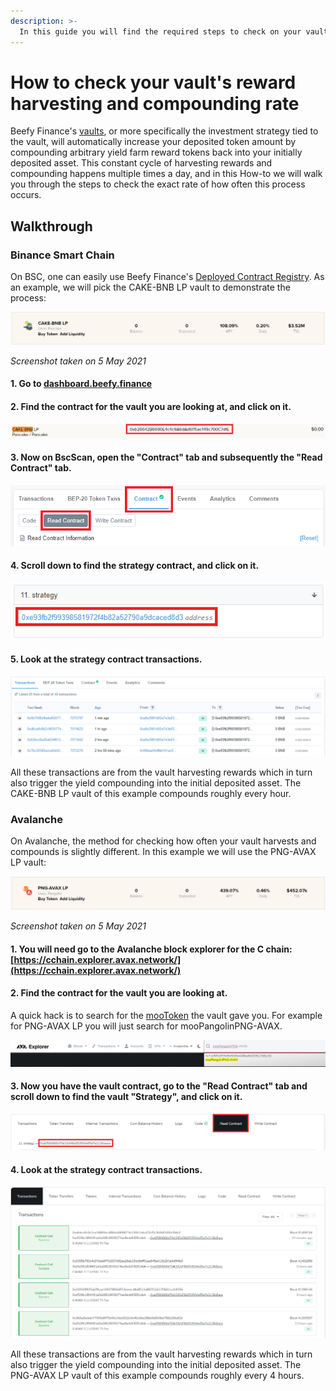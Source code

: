 ```yaml
---
description: >-
  In this guide you will find the required steps to check on your vault's harvesting and compounding rate.
---
```


# How to check your vault's reward harvesting and compounding rate

Beefy Finance's [vaults](../../faq/products/vaults.md), or more specifically the investment strategy tied to the vault, will automatically increase your deposited token amount by compounding arbitrary yield farm reward tokens back into your initially deposited asset. This constant cycle of harvesting rewards and compounding happens multiple times a day, and in this How-to we will walk you through the steps to check the exact rate of how often this process occurs.

## Walkthrough

### Binance Smart Chain

On BSC, one can easily use Beefy Finance's [Deployed Contract Registry](../../developers/deployed-contract-registry.md). As an example, we will pick the CAKE-BNB LP vault to demonstrate the process:

![](../../.gitbook/assets/cake-bnb-lp-2-5-2021.png)

*Screenshot taken on 5 May 2021*

#### 1. Go to [dashboard.beefy.finance](https://dashboard.beefy.finance)

#### 2. Find the contract for the vault you are looking at, and click on it.

![](../../.gitbook/assets/cake-bnb-lp-vault-address.png)

#### 3. Now on BscScan, open the "Contract" tab and subsequently the "Read Contract" tab.

![](../../.gitbook/assets/cake-bnb-lp-read-contract-tab.png)

#### 4. Scroll down to find the strategy contract, and click on it.

![](../../.gitbook/assets/cake-bnb-lp-strategy-address.png)

#### 5. Look at the strategy contract transactions. 

![](../../.gitbook/assets/cake-bnb-lp-rate.png)

All these transactions are from the vault harvesting rewards which in turn also trigger the yield compounding into the initial deposited asset. The CAKE-BNB LP vault of this example compounds roughly every hour.

### Avalanche

On Avalanche, the method for checking how often your vault harvests and compounds is slightly different. In this example we will use the PNG-AVAX LP vault:

![](../../.gitbook/assets/png-avax-lp-2-5-2021.png)

*Screenshot taken on 5 May 2021*

#### 1. You will need go to the Avalanche block explorer for the C chain: [https://cchain.explorer.avax.network/](https://cchain.explorer.avax.network/)

#### 2. Find the contract for the vault you are looking at.

A quick hack is to search for the [mooToken](https://docs.beefy.finance/beefyfinance/faq/products/vaults#what-are-mootokens) the vault gave you. For example for PNG-AVAX LP you will just search for mooPangolinPNG-AVAX.

![](../../.gitbook/assets/png-avax-lp-search.png)

#### 3. Now you have the vault contract, go to the "Read Contract" tab and scroll down to find the vault "Strategy", and click on it.

![](../../.gitbook/assets/cake-bnb-lp-read-contract-strategy.png)

#### 4. Look at the strategy contract transactions.

![](../../.gitbook/assets/png-avax-lp-rate.png)

All these transactions are from the vault harvesting rewards which in turn also trigger the yield compounding into the initial deposited asset. The PNG-AVAX LP vault of this example compounds roughly every 4 hours.
